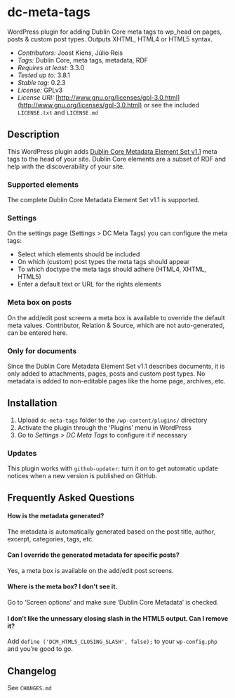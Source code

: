 dc-meta-tags
============
WordPress plugin for adding Dublin Core meta tags to wp_head on pages, posts & custom post types. Outputs XHTML, HTML4 or HTML5 syntax.

* *Contributors:* Joost Kiens, Júlio Reis
* *Tags:* Dublin Core, meta tags, metadata, RDF
* *Requires at least:* 3.3.0
* *Tested up to:* 3.8.1
* *Stable tag:* 0.2.3
* *License:* GPLv3
* *License URI:* [http://www.gnu.org/licenses/gpl-3.0.html](http://www.gnu.org/licenses/gpl-3.0.html) or see the included `LICENSE.txt` and `LICENSE.md`

Description
---------------------------------

This WordPress plugin adds [Dublin Core Metadata Element Set v1.1](http://dublincore.org/documents/dces/) meta tags to the head of your site. Dublin Core elements are a subset of RDF and help with the discoverability of your site.

### Supported elements
The complete Dublin Core Metadata Element Set v1.1 is supported.

### Settings
On the settings page (Settings > DC Meta Tags) you can configure the meta tags:

* Select which elements should be included
* On which (custom) post types the meta tags should appear
* To which doctype the meta tags should adhere (HTML4, XHTML, HTML5)
* Enter a default text or URL for the rights elements

### Meta box on posts
On the add/edit post screens a meta box is available to override the default meta values. Contributor, Relation & Source, which are not auto-generated, can be entered here.

### Only for documents
Since the Dublin Core Metadata Element Set v1.1 describes documents, it is only added to attachments, pages, posts and custom post types. No metadata is added to non-editable pages like the home page, archives, etc.

Installation
---------------------------------

1. Upload `dc-meta-tags` folder to the `/wp-content/plugins/` directory
1. Activate the plugin through the ‘Plugins’ menu in WordPress
1. Go to _Settings > DC Meta Tags_ to configure it if necessary

### Updates

This plugin works with `github-updater`: turn it on to get automatic update notices when a new version is published on GitHub.

Frequently Asked Questions
---------------------------------

#### How is the metadata generated?
The metadata is automatically generated based on the post title, author, excerpt, categories, tags, etc. 

#### Can I override the generated metadata for specific posts?
Yes, a meta box is available on the add/edit post screens.

#### Where is the meta box? I don't see it.
Go to ‘Screen options’ and make sure ‘Dublin Core Metadata’ is checked.

#### I don't like the unnessary closing slash in the HTML5 output. Can I remove it?
Add `define ('DCM_HTML5_CLOSING_SLASH', false);` to your `wp-config.php` and you’re good to go.

Changelog
---------------------------------

See `CHANGES.md`
